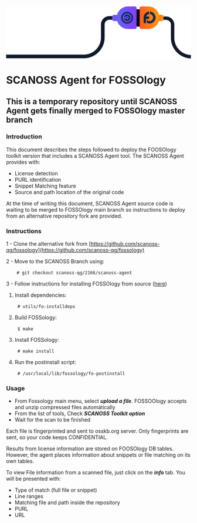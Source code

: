 ![enter image description here](wires.png)
# SCANOSS Agent for FOSSOlogy 
## This is a temporary repository until SCANOSS Agent gets finally merged to FOSSOlogy master branch


<h3>Introduction</h3>


This document describes the steps followed to deploy the FOOSOlogy toolkit version that includes a SCANOSS Agent tool. The SCANOSS Agent provides with: 



* License detection
* PURL identification
* Snippet Matching feature
* Source and path location of the original code

At the time of writing this document, SCANOSS Agent source code is waiting to be merged to FOSSOlogy main branch so instructions to deploy from an alternative repository fork are provided.

<h3>Instructions</h3>


1 - Clone the alternative fork from [https://github.com/scanoss-qg/fossology](https://github.com/scanoss-qg/fossology)

2 - Move to the SCANOSS Branch using: 

        # git checkout scanoss-qg/2166/scanoss-agent

3 - Follow instructions for installing FOSSOlogy from source ([here](https://github.com/fossology/fossology/wiki/Install-from-Sourcehttps://github.com/fossology/fossology/wiki/Install-from-Source)) 



1. Install dependencies: 

        # utils/fo-installdeps

2. Build FOSSology:

        $ make

3. Install FOSSology:

        # make install

4. Run the postinstall script:

        # /usr/local/lib/fossology/fo-postinstall


<h3>Usage</h3>




* From Fossology main menu, select **_upload a file_**. FOSSOOlogy accepts and unzip compressed files automátically
* From the list of tools, Check **_SCANOSS Toolkit option_**
* Wait for the scan to be finished

Each file is fingerprinted and sent to osskb.org server. Only fingerprints are sent, so your code keeps CONFIDENTIAL.

Results from license information are stored on FOOSOlogy DB tables. However, the agent places information about snippets or file matching on its own tables.

To view File information from a scanned file, just click on the **_info_** tab. You will be presented with:



* Type of match (full file or snippet)
* Line ranges
* Matching file and path inside the repository
* PURL
* URL
